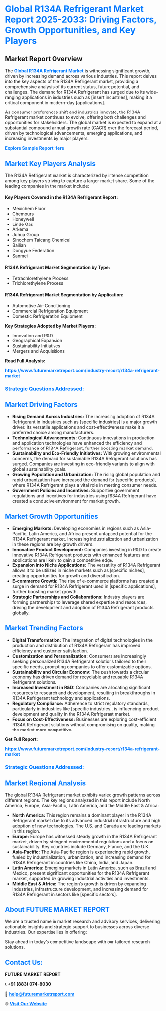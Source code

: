 <h1 style="color: #007BFF;">Global R134A Refrigerant Market Report 2025-2033: Driving Factors, Growth Opportunities, and Key Players</h1>

<section id="overview">
<h2>Market Report Overview</h2>
<p>The <a href="https://www.futuremarketreport.com/industry-report/r134a-refrigerant-market" style="color: #007BFF; text-decoration: none;"><strong>Global R134A Refrigerant Market</strong></a> is witnessing significant growth, driven by increasing demand across various industries. This report delves into the key aspects of the R134A Refrigerant market, providing a comprehensive analysis of its current status, future potential, and challenges. The demand for R134A Refrigerant has surged due to its wide-ranging applications in industries such as [insert industries], making it a critical component in modern-day [applications].</p>
<p>As consumer preferences shift and industries innovate, the R134A Refrigerant market continues to evolve, offering both challenges and opportunities for stakeholders. The global market is expected to expand at a substantial compound annual growth rate (CAGR) over the forecast period, driven by technological advancements, emerging applications, and increasing investments by major players.</p>
</section>

<section id="overview">
<p><a href="https://www.futuremarketreport.com/request-sample/reportId=97959" style="color: #007BFF; text-decoration: none;"><strong>Explore Sample Report Here</strong></a></p>
</section>

<section id="key-players">
<h2 style="color: #007BFF;">Market Key Players Analysis</h2>
<p>The R134A Refrigerant market is characterized by intense competition among key players striving to capture a larger market share. Some of the leading companies in the market include:</p>
<h4>Key Players Covered in the R134A Refrigerant Report:</h4>
<ul><li>Mexichem Fluor</li><li>Chemours</li><li>Honeywell</li><li>Linde Gas</li><li>Arkema</li><li>Juhua Group</li><li>Sinochem Taicang Chemical</li><li>Bailian</li><li>Dongyue Federation</li><li>Sanmei</li></ul>
<h4>R134A Refrigerant Market Segmentation by Type:</h4>
<ul><li>Tetrachlorethylene Process</li><li>Trichlorethylene Process</li></ul>

<h4>R134A Refrigerant Market Segmentation by Application:</h4>
<ul><li>Automotive Air-Conditioning</li><li>Commercial Refrigeration Equipment</li><li>Domestic Refrigeration Equipment</li></ul>
<p><strong>Key Strategies Adopted by Market Players:</strong></p>
<ul>
<li>Innovation and R&D</li>
<li>Geographical Expansion</li>
<li>Sustainability Initiatives</li>
<li>Mergers and Acquisitions</li>
</ul>
</section>

<section>
<p><strong>Read Full Analysis: </strong></p><a href="https://www.futuremarketreport.com/industry-report/r134a-refrigerant-market" style="color: #007BFF; text-decoration: none;"><strong>https://www.futuremarketreport.com/industry-report/r134a-refrigerant-market</strong></a>
<h3 style="color: #007BFF;">Strategic Questions Addressed:</h3>
</section>

<section id="driving-factors">
<h2 style="color: #007BFF;">Market Driving Factors</h2>
<ul>
<li><strong>Rising Demand Across Industries:</strong> The increasing adoption of R134A Refrigerant in industries such as [specific industries] is a major growth driver. Its versatile applications and cost-effectiveness make it a preferred choice among manufacturers.</li>
<li><strong>Technological Advancements:</strong> Continuous innovations in production and application technologies have enhanced the efficiency and performance of R134A Refrigerant, further boosting market demand.</li>
<li><strong>Sustainability and Eco-Friendly Initiatives:</strong> With growing environmental concerns, the demand for sustainable R134A Refrigerant solutions has surged. Companies are investing in eco-friendly variants to align with global sustainability goals.</li>
<li><strong>Growing Population and Urbanization:</strong> The rising global population and rapid urbanization have increased the demand for [specific products], where R134A Refrigerant plays a vital role in meeting consumer needs.</li>
<li><strong>Government Policies and Incentives:</strong> Supportive government regulations and incentives for industries using R134A Refrigerant have created a conducive environment for market growth.</li>
</ul>
</section>

<section id="growth-opportunities">
<h2 style="color: #007BFF;">Market Growth Opportunities</h2>
<ul>
<li><strong>Emerging Markets:</strong> Developing economies in regions such as Asia-Pacific, Latin America, and Africa present untapped potential for the R134A Refrigerant market. Increasing industrialization and urbanization in these regions are key growth drivers.</li>
<li><strong>Innovative Product Development:</strong> Companies investing in R&D to create innovative R134A Refrigerant products with enhanced features and applications are likely to gain a competitive edge.</li>
<li><strong>Expansion into Niche Applications:</strong> The versatility of R134A Refrigerant allows it to be utilized in niche markets such as [specific niches], creating opportunities for growth and diversification.</li>
<li><strong>E-commerce Growth:</strong> The rise of e-commerce platforms has created a surge in demand for R134A Refrigerant used in [specific applications], further boosting market growth.</li>
<li><strong>Strategic Partnerships and Collaborations:</strong> Industry players are forming partnerships to leverage shared expertise and resources, driving the development and adoption of R134A Refrigerant products globally.</li>
</ul>
</section>

<section id="trending-factors">
<h2 style="color: #007BFF;">Market Trending Factors</h2>
<ul>
<li><strong>Digital Transformation:</strong> The integration of digital technologies in the production and distribution of R134A Refrigerant has improved efficiency and customer satisfaction.</li>
<li><strong>Customization and Personalization:</strong> Consumers are increasingly seeking personalized R134A Refrigerant solutions tailored to their specific needs, prompting companies to offer customizable options.</li>
<li><strong>Sustainability and Circular Economy:</strong> The push towards a circular economy has driven demand for recyclable and reusable R134A Refrigerant solutions.</li>
<li><strong>Increased Investment in R&D:</strong> Companies are allocating significant resources to research and development, resulting in breakthroughs in R134A Refrigerant technology and applications.</li>
<li><strong>Regulatory Compliance:</strong> Adherence to strict regulatory standards, particularly in industries like [specific industries], is influencing product development and quality in the R134A Refrigerant market.</li>
<li><strong>Focus on Cost-Effectiveness:</strong> Businesses are exploring cost-efficient R134A Refrigerant solutions without compromising on quality, making the market more competitive.</li>
</ul>
</section>

<section>
<p><strong>Get Full Report: </strong></p><a href="https://www.futuremarketreport.com/industry-report/r134a-refrigerant-market" style="color: #007BFF; text-decoration: none;"><strong>https://www.futuremarketreport.com/industry-report/r134a-refrigerant-market</strong></a>
<h3 style="color: #007BFF;">Strategic Questions Addressed:</h3>
</section>


<section id="regional-analysis">
<h2 style="color: #007BFF;">Market Regional Analysis</h2>
<p>The global R134A Refrigerant market exhibits varied growth patterns across different regions. The key regions analyzed in this report include North America, Europe, Asia-Pacific, Latin America, and the Middle East & Africa:</p>
<ul>
<li><strong>North America:</strong> This region remains a dominant player in the R134A Refrigerant market due to its advanced industrial infrastructure and high adoption of new technologies. The U.S. and Canada are leading markets in this region.</li>
<li><strong>Europe:</strong> Europe has witnessed steady growth in the R134A Refrigerant market, driven by stringent environmental regulations and a focus on sustainability. Key countries include Germany, France, and the U.K.</li>
<li><strong>Asia-Pacific:</strong> The Asia-Pacific region is experiencing rapid growth, fueled by industrialization, urbanization, and increasing demand for R134A Refrigerant in countries like China, India, and Japan.</li>
<li><strong>Latin America:</strong> Emerging markets in Latin America, such as Brazil and Mexico, present significant opportunities for the R134A Refrigerant market, supported by growing industrial activities and investments.</li>
<li><strong>Middle East & Africa:</strong> The region’s growth is driven by expanding industries, infrastructure development, and increasing demand for R134A Refrigerant in sectors like [specific sectors].</li>
</ul>
</section>

<footer>
<h2 style="color: #007BFF;">About FUTURE MARKET REPORT</h2>
<p>We are a trusted name in market research and advisory services, delivering actionable insights and strategic support to businesses across diverse industries. Our expertise lies in offering:</p>

<p>Stay ahead in today’s competitive landscape with our tailored research solutions.</p>

<h2 style="color: #007BFF;">Contact Us:</h2>
<p><strong>FUTURE MARKET REPORT</strong></p>
<p>📞 <strong>+91 (883) 074-8030</strong></p>
<p>📧 <strong><a href="mailto:help@futuremarketreport.com" style="color: #007BFF;">help@futuremarketreport.com</a></strong></p>
<p>🌐 <strong><a href="https://www.futuremarketreport.com/" style="color: #007BFF;">Visit Our Website</a></strong></p>
</footer>